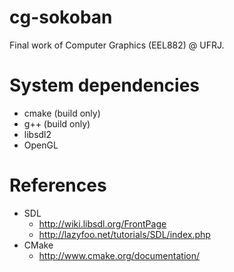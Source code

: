 cg-sokoban
==========

Final work of Computer Graphics (EEL882) @ UFRJ.


System dependencies
====================

- cmake (build only)
- g++ (build only)
- libsdl2
- OpenGL


References
===========

- SDL
  - http://wiki.libsdl.org/FrontPage
  - http://lazyfoo.net/tutorials/SDL/index.php
- CMake
  - http://www.cmake.org/documentation/

